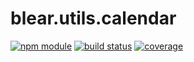 # blear.utils.calendar

[![npm module][npm-img]][npm-url]
[![build status][travis-img]][travis-url]
[![coverage][coveralls-img]][coveralls-url]

[travis-img]: https://img.shields.io/travis/blearjs/blear.utils.calendar/master.svg?style=flat-square
[travis-url]: https://travis-ci.org/blearjs/blear.utils.calendar

[npm-img]: https://img.shields.io/npm/v/blear.utils.calendar.svg?style=flat-square
[npm-url]: https://www.npmjs.com/package/blear.utils.calendar

[coveralls-img]: https://img.shields.io/coveralls/blearjs/blear.utils.calendar/master.svg?style=flat-square
[coveralls-url]: https://coveralls.io/github/blearjs/blear.utils.calendar?branch=master

